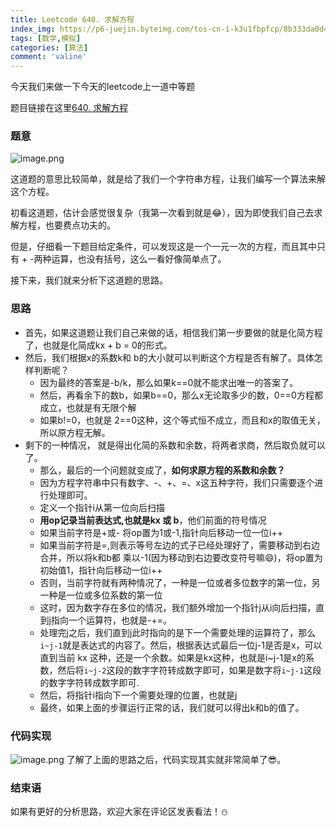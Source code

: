 ```yaml
---
title: Leetcode 640. 求解方程
index_img: https://p6-juejin.byteimg.com/tos-cn-i-k3u1fbpfcp/8b333da0d4b04f56a692c3eed1357f58~tplv-k3u1fbpfcp-watermark.image
tags: [数学,模拟]
categories: [算法]
comment: 'valine'
---
```


今天我们来做一下今天的leetcode上一道中等题

题目链接在这里[640. 求解方程](https://leetcode.cn/problems/solve-the-equation/)

### 题意

![image.png](https://p6-juejin.byteimg.com/tos-cn-i-k3u1fbpfcp/9d8c063bf164496c9b8734c716326402~tplv-k3u1fbpfcp-watermark.image?)

这道题的意思比较简单，就是给了我们一个字符串方程，让我们编写一个算法来解这个方程。

初看这道题，估计会感觉很复杂（我第一次看到就是😂），因为即使我们自己去求解方程，也要费点功夫的。

但是，仔细看一下题目给定条件，可以发现这是一个一元一次的方程，而且其中只有 + -两种运算，也没有括号，这么一看好像简单点了。

接下来，我们就来分析下这道题的思路。
### 思路

- 首先，如果这道题让我们自己来做的话，相信我们第一步要做的就是化简方程了，也就是化简成kx + b = 0的形式。
- 然后，我们根据x的系数k和 b的大小就可以判断这个方程是否有解了。具体怎样判断呢？
    - 因为最终的答案是-b/k，那么如果k==0就不能求出唯一的答案了。
    - 然后，再看余下的数b，如果b==0，那么x无论取多少的数，0==0方程都成立，也就是有无限个解
    - 如果b!=0，也就是 2==0这种，这个等式恒不成立，而且和x的取值无关，所以原方程无解。
- 剩下的一种情况， 就是得出化简的系数和余数，将两者求商，然后取负就可以了。
    - 那么，最后的一个问题就变成了，**如何求原方程的系数和余数？**
    - 因为方程字符串中只有数字、-、+、=、x这五种字符，我们只需要逐个进行处理即可。
    - 定义一个指针i从第一位向后扫描
    - **用op记录当前表达式,也就是kx 或 b**，他们前面的符号情况
    - 如果当前字符是+或- 将op置为1或-1,指针向后移动一位一位i++
    - 如果当前字符是=,则表示等号左边的式子已经处理好了，需要移动到右边合并，所以将k和b都 乘以-1(因为移动到右边要改变符号嘛😄)，将op置为初始值1，指针向后移动一位i++
    - 否则，当前字符就有两种情况了，一种是一位或者多位数字的第一位，另一种是一位或多位系数的第一位
    - 这时，因为数字存在多位的情况，我们额外增加一个指针j从i向后扫描，直到j指向一个运算符，也就是-+=。
    - 处理完j之后，我们直到j此时指向的是下一个需要处理的运算符了，那么`i~j-1`就是表达式的内容了。然后，根据表达式最后一位j-1是否是x，可以直到当前 kx 这种，还是一个余数。如果是kx这种，也就是i~j-1是x的系数，然后将`i~j-2`这段的数字字符转成数字即可，如果是数字将`i~j-1`这段的数字字符转成数字即可.
    - 然后，将指针i指向下一个需要处理的位置，也就是j
    - 最终，如果上面的步骤运行正常的话，我们就可以得出k和b的值了。


### 代码实现

![image.png](https://p9-juejin.byteimg.com/tos-cn-i-k3u1fbpfcp/16666c6609f54013beaa2ecb4bbf7f19~tplv-k3u1fbpfcp-watermark.image?)
了解了上面的思路之后，代码实现其实就非常简单了😎。

### 结束语

如果有更好的分析思路，欢迎大家在评论区发表看法！⛄
